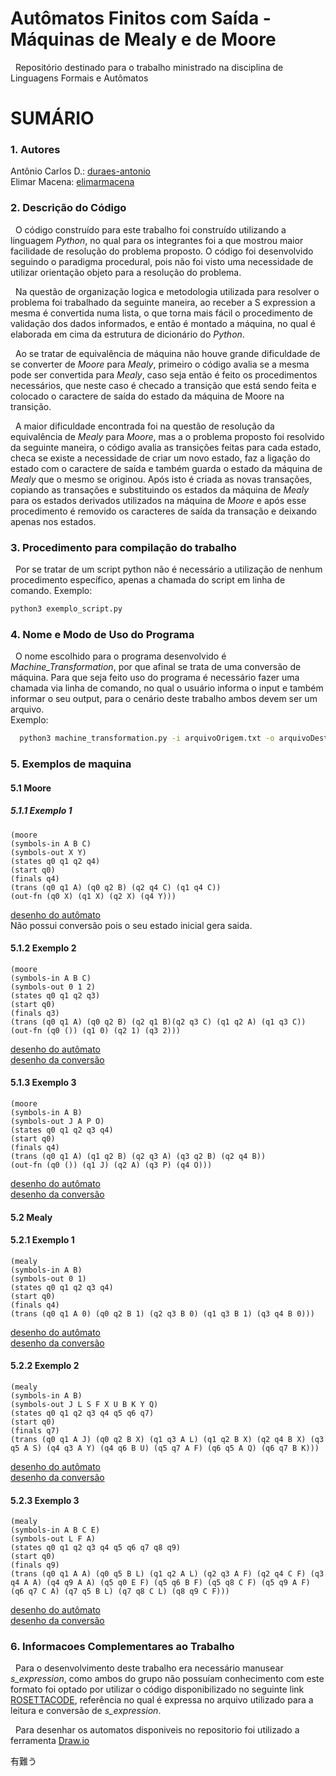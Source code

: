 # Autômatos Finitos com Saída - Máquinas de Mealy e de Moore<br>
&nbsp; Repositório destinado para o trabalho ministrado na disciplina de Linguagens Formais e Autômatos

# SUMÁRIO<br>

### 1. Autores<br>
Antônio Carlos D.:  [duraes-antonio](https://github.com/duraes-antonio)<br>
Elimar Macena:      [elimarmacena](https://github.com/elimarmacena)<br>

### 2. Descrição do Código<br>
 &nbsp; O código construído para este trabalho foi construído utilizando a linguagem <i>Python</i>, no qual para os integrantes foi a que mostrou maior facilidade de resolução do problema proposto. O código foi desenvolvido seguindo o paradigma procedural, pois não foi visto uma necessidade de utilizar orientação objeto para a resolução do problema. <br>
 
 &nbsp; Na questão de organização logica e metodologia utilizada para resolver o problema foi trabalhado da seguinte maneira, ao receber a S expression a mesma é convertida numa lista, o que torna mais fácil o procedimento de validação dos dados informados, e então é montado a máquina, no qual é elaborada em cima da estrutura de dicionário do <i>Python</i>.<br>
 
&nbsp; Ao se tratar de equivalência de máquina não houve grande dificuldade de se converter de <i>Moore</i> para <i>Mealy</i>, primeiro o código avalia se a mesma pode ser convertida para <i>Mealy</i>, caso seja então é feito os procedimentos necessários, que neste caso é checado a transição que está sendo feita e colocado o caractere de saída do estado da máquina de Moore na transição.<br> 

&nbsp; A maior dificuldade encontrada foi na questão de resolução da equivalência de <i>Mealy</i> para <i>Moore</i>, mas a o problema proposto foi resolvido da seguinte maneira, o código avalia as transições feitas para cada estado, checa se existe a necessidade de criar um novo estado, faz a ligação do estado com o caractere de saída e também guarda o estado da máquina de <i>Mealy</i> que o mesmo se originou. Após isto é criada as novas transações, copiando as transações e substituindo os estados da máquina de <i>Mealy</i> para os estados derivados utilizados na máquina de <i>Moore</i> e após esse procedimento é removido os caracteres de saída da transação e deixando apenas nos estados.<br>

### 3. Procedimento para compilação do trabalho<br>
&nbsp; Por se tratar de um script python não é necessário a utilização de nenhum procedimento específico, apenas a chamada do script em linha de comando. Exemplo:<br> 
  ```sh
  python3 exemplo_script.py
  ```  
  
### 4. Nome e Modo de Uso do Programa<br>
&nbsp; O nome escolhido para o programa desenvolvido é <i>Machine_Transformation</i>, por que afinal se trata de uma conversão de máquina. Para que seja feito uso do programa é necessário fazer uma chamada via linha de comando, no qual o usuário informa o input e também informar o seu output, para o cenário deste trabalho ambos devem ser um arquivo.<br>
  Exemplo:
```sh
  python3 machine_transformation.py -i arquivoOrigem.txt -o arquivoDestino.txt
```

### 5. Exemplos de maquina<br>
#### 5.1 Moore <br> 
##### 5.1.1 Exemplo 1<br>
```
(moore 
(symbols-in A B C) 
(symbols-out X Y) 
(states q0 q1 q2 q4) 
(start q0) 
(finals q4) 
(trans (q0 q1 A) (q0 q2 B) (q2 q4 C) (q1 q4 C)) 
(out-fn (q0 X) (q1 X) (q2 X) (q4 Y)))
```
[desenho do autômato](https://github.com/elimarmacena/mMealy-_-mMoore/blob/master/automatos/MOORE_IMAGEM/AUTOMATO_01_MOORE__INTRASITIVE.svg)
<br>Não possui conversão pois o seu estado inicial gera saida.

#### 5.1.2 Exemplo 2<br>
```
(moore 
(symbols-in A B C) 
(symbols-out 0 1 2) 
(states q0 q1 q2 q3) 
(start q0) 
(finals q3) 
(trans (q0 q1 A) (q0 q2 B) (q2 q1 B)(q2 q3 C) (q1 q2 A) (q1 q3 C)) 
(out-fn (q0 ()) (q1 0) (q2 1) (q3 2)))
```
[desenho do autômato](https://github.com/elimarmacena/mMealy-_-mMoore/blob/master/automatos/MOORE_IMAGEM/AUTOMATO_02_MOORE.svg)<br>
[desenho da conversão](https://github.com/elimarmacena/mMealy-_-mMoore/blob/master/automatos/MOORE_IMAGEM/AUTOMATO_02_MOORE_CONVERTED.svg)
#### 5.1.3 Exemplo 3<br>
```
(moore 
(symbols-in A B) 
(symbols-out J A P O) 
(states q0 q1 q2 q3 q4) 
(start q0) 
(finals q4) 
(trans (q0 q1 A) (q1 q2 B) (q2 q3 A) (q3 q2 B) (q2 q4 B)) 
(out-fn (q0 ()) (q1 J) (q2 A) (q3 P) (q4 O)))
```
[desenho do autômato](https://github.com/elimarmacena/mMealy-_-mMoore/blob/master/automatos/MOORE_IMAGEM/AUTOMATO_03_MOORE.svg)<br>
[desenho da conversão](https://github.com/elimarmacena/mMealy-_-mMoore/blob/master/automatos/MOORE_IMAGEM/AUTOMATO_03_MOORE_CONVERTED.svg)
#### 5.2 Mealy <br> 
#### 5.2.1 Exemplo 1<br>
```
(mealy 
(symbols-in A B) 
(symbols-out 0 1) 
(states q0 q1 q2 q3 q4) 
(start q0) 
(finals q4) 
(trans (q0 q1 A 0) (q0 q2 B 1) (q2 q3 B 0) (q1 q3 B 1) (q3 q4 B 0)))
```
[desenho do autômato](https://github.com/elimarmacena/mMealy-_-mMoore/blob/master/automatos/MEALY_IMAGEM/AUTOMATO_01_MEALY.svg)<br>
[desenho da conversão](https://github.com/elimarmacena/mMealy-_-mMoore/blob/master/automatos/MEALY_IMAGEM/AUTOMATO_01_MEALY_CONVERTED.svg)

#### 5.2.2 Exemplo 2<br>
```
(mealy 
(symbols-in A B) 
(symbols-out J L S F X U B K Y Q) 
(states q0 q1 q2 q3 q4 q5 q6 q7) 
(start q0) 
(finals q7) 
(trans (q0 q1 A J) (q0 q2 B X) (q1 q3 A L) (q1 q2 B X) (q2 q4 B X) (q3 q5 A S) (q4 q3 A Y) (q4 q6 B U) (q5 q7 A F) (q6 q5 A Q) (q6 q7 B K)))
```
[desenho do autômato](https://github.com/elimarmacena/mMealy-_-mMoore/blob/master/automatos/MEALY_IMAGEM/AUTOMATO_02_MEALY.svg)<br>
[desenho da conversão](https://github.com/elimarmacena/mMealy-_-mMoore/blob/master/automatos/MEALY_IMAGEM/AUTOMATO_02_MEALY_CONVERTED.svg)

#### 5.2.3 Exemplo 3<br>
```
(mealy 
(symbols-in A B C E) 
(symbols-out L F A) 
(states q0 q1 q2 q3 q4 q5 q6 q7 q8 q9) 
(start q0) 
(finals q9) 
(trans (q0 q1 A A) (q0 q5 B L) (q1 q2 A L) (q2 q3 A F) (q2 q4 C F) (q3 q4 A A) (q4 q9 A A) (q5 q0 E F) (q5 q6 B F) (q5 q8 C F) (q5 q9 A F) (q6 q7 C A) (q7 q5 B L) (q7 q8 C L) (q8 q9 C F)))
```
[desenho do autômato](https://github.com/elimarmacena/mMealy-_-mMoore/blob/master/automatos/MEALY_IMAGEM/AUTOMATO_03_MEALY.svg)<br>
[desenho da conversão](https://github.com/elimarmacena/mMealy-_-mMoore/blob/master/automatos/MEALY_IMAGEM/AUTOMATO_03_MEALY_CONVERTED.svg)



### 6. Informacoes Complementares ao Trabalho<br>
&nbsp; Para o desenvolvimento deste trabalho era necessário manusear <i>s_expression</i>, como ambos do grupo não possuíam conhecimento com este formato foi optado por utilizar o código disponibilizado no seguinte link [ROSETTACODE](https://rosettacode.org/wiki/S-Expressions#Python), referência no qual é expressa no arquivo utilizado para a leitura e conversão de <i>s_expression</i>.<br>

&nbsp; Para desenhar os automatos disponiveis no repositorio foi utilizado a ferramenta [Draw.io](https://www.draw.io/)
  
  
   有難う
